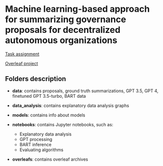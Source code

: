 # Machine learning-based approach for summarizing governance proposals for decentralized autonomous organizations
[Task assignment](https://projects.fit.cvut.cz/theses/4885)

[Overleaf project](https://www.overleaf.com/read/qpgnhsxyhjmg)
## Folders description
* **data**: contains proposals, ground truth summarizations, GPT 3.5, GPT 4, finetuned GPT 3.5-turbo, BART data
* **data_analysis**: contains explanatory data analysis graphs
* **models**: contains info about models
* **notebooks**: contains Jupyter notebooks, such as:
  - Explanatory data analysis
  - GPT processing 
  - BART inference
  - Evaluating algorithms
  
* **overleafs**: contains overleaf archives 
